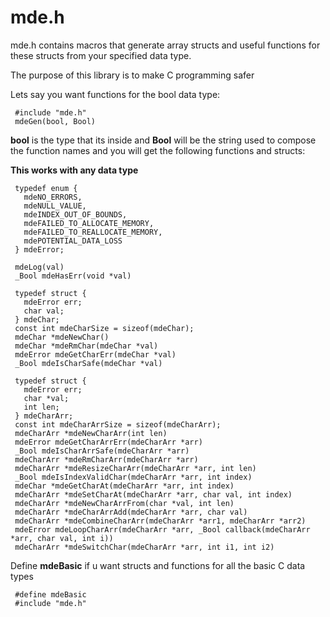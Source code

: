 # mde.h
mde.h contains macros that generate array structs
 and useful functions for these structs from your specified data type.

The purpose of this library is to make C programming safer


Lets say you want functions for the bool data type:
 
```
 #include "mde.h"
 mdeGen(bool, Bool)
```
 
**bool** is the type that its inside and **Bool** will be the string used to compose the function names
 and you will get the following functions and structs:

 
**This works with any data type** 
```
 typedef enum {
   mdeNO_ERRORS,
   mdeNULL_VALUE,
   mdeINDEX_OUT_OF_BOUNDS,
   mdeFAILED_TO_ALLOCATE_MEMORY,
   mdeFAILED_TO_REALLOCATE_MEMORY,
   mdePOTENTIAL_DATA_LOSS
 } mdeError;

 mdeLog(val)
 _Bool mdeHasErr(void *val)
 
 typedef struct {
   mdeError err;
   char val;
 } mdeChar;
 const int mdeCharSize = sizeof(mdeChar);
 mdeChar *mdeNewChar()
 mdeChar *mdeRmChar(mdeChar *val)
 mdeError mdeGetCharErr(mdeChar *val)
 _Bool mdeIsCharSafe(mdeChar *val)
 
 typedef struct {
   mdeError err;
   char *val;
   int len;
 } mdeCharArr;
 const int mdeCharArrSize = sizeof(mdeCharArr);
 mdeCharArr *mdeNewCharArr(int len)
 mdeError mdeGetCharArrErr(mdeCharArr *arr)
 _Bool mdeIsCharArrSafe(mdeCharArr *arr)
 mdeCharArr *mdeRmCharArr(mdeCharArr *arr)
 mdeCharArr *mdeResizeCharArr(mdeCharArr *arr, int len)
 _Bool mdeIsIndexValidChar(mdeCharArr *arr, int index)
 mdeChar *mdeGetCharAt(mdeCharArr *arr, int index)
 mdeCharArr *mdeSetCharAt(mdeCharArr *arr, char val, int index)
 mdeCharArr *mdeNewCharArrFrom(char *val, int len)
 mdeCharArr *mdeCharArrAdd(mdeCharArr *arr, char val)
 mdeCharArr *mdeCombineCharArr(mdeCharArr *arr1, mdeCharArr *arr2)
 mdeError mdeLoopCharArr(mdeCharArr *arr, _Bool callback(mdeCharArr *arr, char val, int i))
 mdeCharArr *mdeSwitchChar(mdeCharArr *arr, int i1, int i2)
```

Define **mdeBasic** if u want structs and functions for all the basic C data types

```
 #define mdeBasic
 #include "mde.h"
``` 
